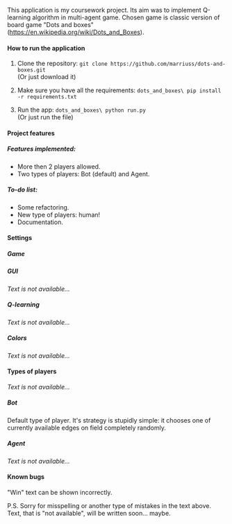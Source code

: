 This application is my coursework project. Its aim was to implement Q-learning algorithm in multi-agent game.
Chosen game is classic version of board game "Dots and boxes" (https://en.wikipedia.org/wiki/Dots_and_Boxes).

#### How to run the application
<ol>
<li>

Clone the repository: `git clone https://github.com/marriuss/dots-and-boxes.git` \
(Or just download it)
</li>
<li>

Make sure you have all the requirements: `dots_and_boxes\ pip install -r requirements.txt`
</li>
<li>

Run the app: `dots_and_boxes\ python run.py` \
(Or just run the file)
</li>
</ol>

#### Project features

##### Features implemented:
<ul>
<li>More then 2 players allowed.</li>
<li>Two types of players: Bot (default) and Agent.</li>
</ul>

##### To-do list:
<ul>
<li>Some refactoring.</li>
<li>New type of players: human!</li>
<li>Documentation.</li>
</ul>

#### Settings

##### Game

##### GUI
_Text is not available..._

##### Q-learning
_Text is not available..._

##### Colors
_Text is not available..._

#### Types of players
_Text is not available..._

##### Bot
Default type of player. It's strategy is stupidly simple: it chooses one of currently available edges on field completely randomly.  

##### Agent
_Text is not available..._

#### Known bugs
"Win" text can be shown incorrectly.

P.S. Sorry for misspelling or another type of mistakes in the text above. Text, that is "not available", will be written soon... maybe.
